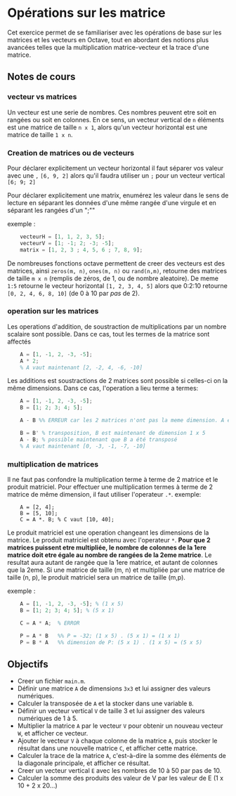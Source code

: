 # Opérations sur les matrice

Cet exercice permet de se familiariser avec les opérations de base sur les matrices et les vecteurs en Octave, tout en abordant des notions plus avancées telles que la multiplication matrice-vecteur et la trace d'une matrice.

## Notes de cours

### vecteur vs matrices

Un vecteur est une serie de nombres. Ces nombres peuvent etre soit en rangées ou soit en colonnes. En ce sens, un vecteur vertical de `n` éléments est une matrice de taille `n x 1`, alors qu'un vecteur horizontal est une matrice de taille `1 x n`.

### Creation de matrices ou de vecteurs

Pour déclarer explicitement un vecteur horizontal il faut séparer vos valeur avec une `,` `[6, 9, 2]` alors qu'il faudra utiliser un `;` pour un vecteur vertical `[6; 9; 2]`

Pour déclarer explicitement une matrix, enumérez les valeur dans le sens de lecture en séparant les données d'une même rangée d'une virgule et en séparant les rangées d'un ";""

exemple :

```octave
    vecteurH = [1, 1, 2, 3, 5];
    vecteurV = [1; -1; 2; -3; -5];
    matrix = [1, 2, 3 ; 4, 5, 6 ; 7, 8, 9];
```

De nombreuses fonctions octave permettent de creer des vecteurs est des matrices, ainsi `zeros(m, n)`, `ones(m, n)` ou `rand(n,m)`, retourne des matrices de taille `m x n` (remplis de zéros, de 1, ou de nombre aleatoire). De meme `1:5` retourne le vecteur horizontal `[1, 2, 3, 4, 5]` alors que 0:2:10 retourne `[0, 2, 4, 6, 8, 10]` (de 0 à 10 par _pas_ de 2).

### operation sur les matrices

Les operations d'addition, de soustraction de multiplications par un nombre scalaire sont possible. Dans ce cas, tout les termes de la matrice sont affectés

```octave
    A = [1, -1, 2, -3, -5];
    A * 2;
    % A vaut maintenant [2, -2, 4, -6, -10]
```

Les additions est soustractions de 2 matrices sont possible si celles-ci on la même dimensions. Dans ce cas, l'operation a lieu terme a termes:

```octave
    A = [1, -1, 2, -3, -5];
    B = [1; 2; 3; 4; 5];

    A - B %% ERREUR car les 2 matrices n'ont pas la meme dimension. A est 1 x 5 alors que B est 5 x 1

    B = B' % transposition, B est maintenant de dimension 1 x 5
    A - B; % possible maintenant que B a été transposé
    % A vaut maintenant [0, -3, -1, -7, -10]
```

### multiplication de matrices

Il ne faut pas confondre la multiplication terme à terme de 2 matrice et le produit matriciel.
Pour effectuer une multiplication termes à terme de 2 matrice de même dimension, il faut utiliser l'operateur `.*`. exemple:

```
    A = [2, 4];
    B = [5, 10];
    C = A *. B; % C vaut [10, 40];
```

Le produit matriciel est une operation changeant les dimensions de la matrice. Le produit matriciel est obtenu avec l'operateur `*`.
**Pour que 2 matrices puissent etre multipliée, le nombre de colonnes de la 1ere matrice doit etre égale au nombre de rangées de la 2eme matrice**. Le resultat aura autant de rangée que la 1ere matrice, et autant de colonnes que la 2eme. Si une matrice de taille (m, n) et multipliée par une matrice de taille (n, p), le produit matriciel sera un matrice de taille (m,p).

exemple :

```octave
    A = [1, -1, 2, -3, -5]; % (1 x 5)
    B = [1; 2; 3; 4; 5]; % (5 x 1)

    C = A * A;  % ERROR

    P = A * B   %% P = -32; (1 x 5) . (5 x 1) = (1 x 1)
    P = B * A   %% dimension de P: (5 x 1) . (1 x 5) = (5 x 5)

```

## Objectifs

- Creer un fichier `main.m`.
- Définir une matrice `A` de dimensions `3x3` et lui assigner des valeurs numériques.
- Calculer la transposée de `A` et la stocker dans une variable `B`.
- Définir un vecteur vertical `V` de taille 3 et lui assigner des valeurs numériques de 1 à 5.
- Multiplier la matrice `A` par le vecteur `V` pour obtenir un nouveau vecteur `W`, et afficher ce vecteur.
- Ajouter le vecteur `V` à chaque colonne de la matrice `A`, puis stocker le résultat dans une nouvelle matrice `C`, et afficher cette matrice.
- Calculer la trace de la matrice `A`, c'est-à-dire la somme des éléments de la diagonale principale, et afficher ce résultat.
- Creer un vecteur vertical `E` avec les nombres de 10 à 50 par pas de 10.
- Calculer la somme des produits des valeur de V par les valeur de E (1 x 10 + 2 x 20...)
